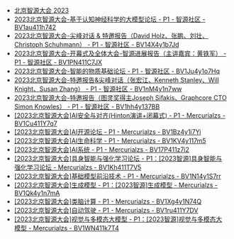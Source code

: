 +   [北京智源大会 2023](README.md)
+   [2023北京智源大会-基于认知神经科学的大模型论坛 - P1 - 智源社区 - BV1au411h742](2023北京智源大会-基于认知神经科学的大模型论坛-P1-智源社区-BV1au411h742.md)
+   [2023北京智源大会-尖峰对话 & 特邀报告（David Holz、张鹏、刘壮、Christoph Schuhmann） - P1 - 智源社区 - BV14X4y1b7Jd](2023北京智源大会-尖峰对话&特邀报告（DavidHolz、张鹏、刘壮、ChristophSchuhmann）-P1-智源社区-BV14X4y1b7Jd.md)
+   [2023北京智源大会-开幕式及全体大会-智源进展报告（主讲嘉宾：黄铁军） - P1 - 智源社区 - BV1PN411C7JX](2023北京智源大会-开幕式及全体大会-智源进展报告（主讲嘉宾：黄铁军）-P1-智源社区-BV1PN411C7JX.md)
+   [2023北京智源大会-智能的物质基础论坛 - P1 - 智源社区 - BV1Ju4y1o7Hq](2023北京智源大会-智能的物质基础论坛-P1-智源社区-BV1Ju4y1o7Hq.md)
+   [2023北京智源大会-特邀报告&尖峰对话（张宏江、Kenneth Stanley、Will Knight、Susan Zhang） - P1 - 智源社区 - BV1nM4y1n7ww](2023北京智源大会-特邀报告&尖峰对话（张宏江、KennethStanley、WillKnight、SusanZhang）-P1-智源社区-BV1nM4y1n7ww.md)
+   [2023北京智源大会-特邀报告（图灵奖得主Joseph Sifakis、Graphcore CTO Simon Knowles） - P1 - 智源社区 - BV1hh4y137BB](2023北京智源大会-特邀报告（图灵奖得主JosephSifakis、GraphcoreCTOSimonKnowles）-P1-智源社区-BV1hh4y137BB.md)
+   [[2023北京智源大会]AI安全与对齐(Hinton演讲+闭幕式) - P1 - Mercurialzs - BV1Cu411Y7q7](2023北京智源大会AI安全与对齐(Hinton演讲+闭幕式)-P1-Mercurialzs-BV1Cu411Y7q7.md)
+   [[2023北京智源大会]AI开源论坛 - P1 - Mercurialzs - BV1Bz4y1i7Yi](2023北京智源大会AI开源论坛-P1-Mercurialzs-BV1Bz4y1i7Yi.md)
+   [[2023北京智源大会]AI生命科学 - P1 - Mercurialzs - BV1KV4y117m5](2023北京智源大会AI生命科学-P1-Mercurialzs-BV1KV4y117m5.md)
+   [[2023北京智源大会]AI系统 - P1 - Mercurialzs - BV17P411z7i2](2023北京智源大会AI系统-P1-Mercurialzs-BV17P411z7i2.md)
+   [[2023北京智源大会]具身智能与强化学习论坛 - P1：[2023智源]具身智能与强化学习论坛 - Mercurialzs - BV1Kh411T7V5](2023北京智源大会具身智能与强化学习论坛-P1：2023智源具身智能与强化学习论坛-Mercurialzs-BV1Kh411T7V5.md)
+   [[2023北京智源大会]基础模型前沿技术 - P1 - Mercurialzs - BV1N14y1S7rr](2023北京智源大会基础模型前沿技术-P1-Mercurialzs-BV1N14y1S7rr.md)
+   [[2023北京智源大会]生成模型 - P1：[2023智源]生成模型 - Mercurialzs - BV1Qk4y1n7mA](2023北京智源大会生成模型-P1：2023智源生成模型-Mercurialzs-BV1Qk4y1n7mA.md)
+   [[2023北京智源大会]类脑计算 - P1 - Mercurialzs - BV1Xg4y1N74Q](2023北京智源大会类脑计算-P1-Mercurialzs-BV1Xg4y1N74Q.md)
+   [[2023北京智源大会]自动驾驶 - P1 - Mercurialzs - BV1ru411Y7DV](2023北京智源大会自动驾驶-P1-Mercurialzs-BV1ru411Y7DV.md)
+   [[2023北京智源大会]视觉与多模态大模型 - P1：[2023智源]视觉与多模态大模型 - Mercurialzs - BV1WN411k7T4](2023北京智源大会视觉与多模态大模型-P1：2023智源视觉与多模态大模型-Mercurialzs-BV1WN411k7T4.md)